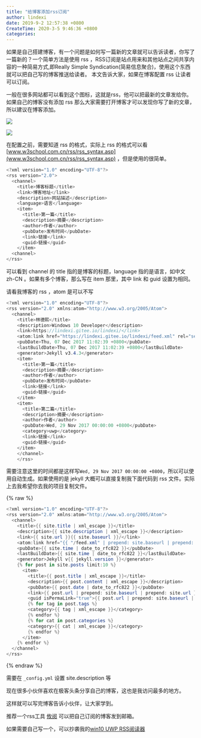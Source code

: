 ```yaml
---
title: "给博客添加rss订阅"
author: lindexi
date: 2019-9-2 12:57:38 +0800
CreateTime: 2020-3-5 9:46:36 +0800
categories: 
---
```


如果是自己搭建博客，有一个问题是如何写一篇新的文章就可以告诉读者，你写了一篇新的？一个简单方法是使用 rss ，RSS订阅是站点用来和其他站点之间共享内容的一种简易方式,即Really Simple Syndication(简易信息聚合)，使用这个东西就可以把自己写的博客推送给读者。
本文告诉大家，如果在博客配置 rss 让读者可以订阅。

<!--more-->



一般在很多网站都可以看到这个图标，这就是rss，他可以把最新的文章发给你。如果自己的博客没有添加 rss 那么大家需要打开博客才可以发现你写了新的文章，所以建议在博客添加。

![](http://image.acmx.xyz/34fdad35-5dfe-a75b-2b4b-8c5e313038e2%2F2017127131016.jpg)

![](http://image.acmx.xyz/34fdad35-5dfe-a75b-2b4b-8c5e313038e2%2F2017127131032.jpg)

在配置之前，需要知道 rss 的格式，实际上 rss 的格式可以看 [www.w3school.com.cn/rss/rss_syntax.asp](www.w3school.com.cn/rss/rss_syntax.asp) ，但是使用的很简单。

```csharp
<?xml version="1.0" encoding="UTF-8"?>  
<rss version="2.0">  
  <channel>  
    <title>博客标题</title>  
    <link>博客地址</link>  
    <description>网站描述</description>  
    <language>语言</language>  
    <item>  
      <title>第一篇</title>  
      <description>摘要</description>  
      <author>作者</author>  
      <pubDate>发布时间</pubDate>  
      <link>链接</link>  
      <guid>链接</guid>  
    </item>  
  <channel>  
</rss>  
```

可以看到 channel 的 title 指的是博客的标题，language 指的是语言，如中文 zh-CN 。如果有多个博客，那么写在 item 那里，其中 link 和 guid 设置为相同。

请看我博客的 rss ，atom 是可以不写

```csharp
<?xml version="1.0" encoding="UTF-8"?>
<rss version="2.0" xmlns:atom="http://www.w3.org/2005/Atom">
  <channel>
    <title>林德熙</title>
    <description>Windows 10 Developer</description>
    <link>https://lindexi.gitee.io/lindexi/</link>
    <atom:link href="https://lindexi.gitee.io/lindexi/feed.xml" rel="self" type="application/rss+xml"/>
    <pubDate>Thu, 07 Dec 2017 11:02:39 +0800</pubDate>
    <lastBuildDate>Thu, 07 Dec 2017 11:02:39 +0800</lastBuildDate>
    <generator>Jekyll v3.4.3</generator>
    <item>  
      <title>第一篇</title>  
      <description>摘要</description>  
      <author>作者</author>  
      <pubDate>发布时间</pubDate>  
      <link>链接</link>  
      <guid>链接</guid>  
    </item> 
    <item>  
      <title>第二篇</title>  
      <description>摘要</description>  
      <author>作者</author>  
      <pubDate>Wed, 29 Nov 2017 00:00:00 +0800</pubDate>
      <category>uwp</category>  
      <link>链接</link>  
      <guid>链接</guid>  
    </item> 
    </channel>
    </rss>
```

需要注意这里的时间都是这样写`Wed, 29 Nov 2017 00:00:00 +0800`，所以可以使用自动生成。如果使用的是 jekyll 大概可以直接复制我下面代码到 rss 文件。实际上去我希望你去我的项目复制文件。

{% raw %}

```csharp
<?xml version="1.0" encoding="UTF-8"?>
<rss version="2.0" xmlns:atom="http://www.w3.org/2005/Atom">
  <channel>
    <title>{{ site.title | xml_escape }}</title>
    <description>{{ site.description | xml_escape }}</description>
    <link>{{ site.url }}{{ site.baseurl }}/</link>
    <atom:link href="{{ "/feed.xml" | prepend: site.baseurl | prepend: site.url }}" rel="self" type="application/rss+xml"/>
    <pubDate>{{ site.time | date_to_rfc822 }}</pubDate>
    <lastBuildDate>{{ site.time | date_to_rfc822 }}</lastBuildDate>
    <generator>Jekyll v{{ jekyll.version }}</generator>
    {% for post in site.posts limit:10 %}
      <item>
        <title>{{ post.title | xml_escape }}</title>
        <description>{{ post.content | xml_escape }}</description>
        <pubDate>{{ post.date | date_to_rfc822 }}</pubDate>
        <link>{{ post.url | prepend: site.baseurl | prepend: site.url }}</link>
        <guid isPermaLink="true">{{ post.url | prepend: site.baseurl | prepend: site.url }}</guid>
        {% for tag in post.tags %}
        <category>{{ tag | xml_escape }}</category>
        {% endfor %}
        {% for cat in post.categories %}
        <category>{{ cat | xml_escape }}</category>
        {% endfor %}
      </item>
    {% endfor %}
  </channel>
</rss>

```
{% endraw %}

需要在 `_config.yml` 设置 site.description 等

现在很多小伙伴喜欢在极客头条分享自己的博客，这也是我访问最多的地方。

这样就可以写完博客告诉小伙伴，让大家学到。

推荐一个rss工具 [攸阅](http://hiiman.com/ ) 可以把自己订阅的博客发到邮箱。

如果需要自己写一个，可以抄袭我的[win10 UWP RSS阅读器 ](https://lindexi.github.io/lindexi/post/win10-UWP-RSS%E9%98%85%E8%AF%BB%E5%99%A8.html )


